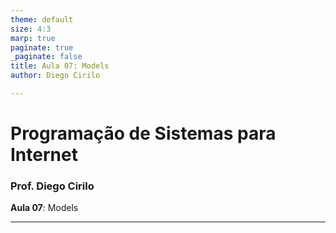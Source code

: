 ```yaml
---
theme: default
size: 4:3
marp: true
paginate: true
_paginate: false
title: Aula 07: Models
author: Diego Cirilo

---
```

<style>
img {
  display: block;
  margin: 0 auto;
}
</style>

# <!-- fit --> Programação de Sistemas para Internet

### Prof. Diego Cirilo

**Aula 07**: Models

---
